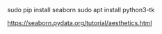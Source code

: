 sudo pip install seaborn
sudo apt install python3-tk

https://seaborn.pydata.org/tutorial/aesthetics.html